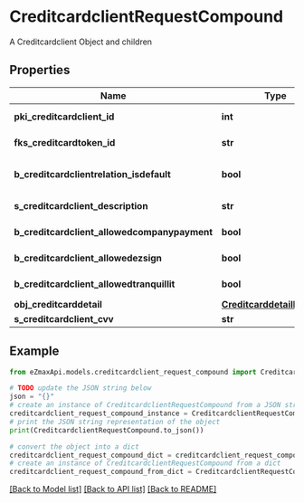 # CreditcardclientRequestCompound

A Creditcardclient Object and children

## Properties

Name | Type | Description | Notes
------------ | ------------- | ------------- | -------------
**pki_creditcardclient_id** | **int** | The unique ID of the Creditcardclient | [optional] 
**fks_creditcardtoken_id** | **str** | The creditcard token identifier | [optional] 
**b_creditcardclientrelation_isdefault** | **bool** | Whether if it&#39;s the creditcardclient is the default one | 
**s_creditcardclient_description** | **str** | The description of the Creditcardclient | 
**b_creditcardclient_allowedcompanypayment** | **bool** | Whether if it&#39;s an allowedagencypayment | 
**b_creditcardclient_allowedezsign** | **bool** | Whether if it&#39;s an allowedroyallepageprotection | 
**b_creditcardclient_allowedtranquillit** | **bool** | Whether if it&#39;s an allowedtranquillit | 
**obj_creditcarddetail** | [**CreditcarddetailRequest**](CreditcarddetailRequest.md) |  | 
**s_creditcardclient_cvv** | **str** | The creditcard card CVV | 

## Example

```python
from eZmaxApi.models.creditcardclient_request_compound import CreditcardclientRequestCompound

# TODO update the JSON string below
json = "{}"
# create an instance of CreditcardclientRequestCompound from a JSON string
creditcardclient_request_compound_instance = CreditcardclientRequestCompound.from_json(json)
# print the JSON string representation of the object
print(CreditcardclientRequestCompound.to_json())

# convert the object into a dict
creditcardclient_request_compound_dict = creditcardclient_request_compound_instance.to_dict()
# create an instance of CreditcardclientRequestCompound from a dict
creditcardclient_request_compound_from_dict = CreditcardclientRequestCompound.from_dict(creditcardclient_request_compound_dict)
```
[[Back to Model list]](../README.md#documentation-for-models) [[Back to API list]](../README.md#documentation-for-api-endpoints) [[Back to README]](../README.md)


